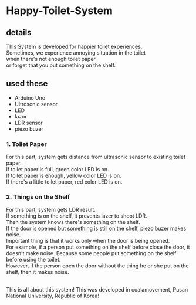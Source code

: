 # Happy-Toilet-System

## details<br>
This System is developed for happier toilet experiences.<br>
Sometimes, we experience annoying situation in the toilet <br>
when there's not enough toilet paper <br>
or forget that you put something on the shelf.<br>


## used these<br>
* Arduino Uno<br>
* Ultrosonic sensor<br>
* LED<br>
* lazor<br>
* LDR sensor<br>
* piezo buzer<br>


### 1. Toilet Paper<br>
For this part, system gets distance from ultrasonic sensor to existing toilet paper.<br>
If toilet paper is full, green color LED is on.<br>
If toilet paper is enough, yellow color LED is on.<br>
If there's a little toilet paper, red color LED is on.<br>

### 2. Things on the Shelf<br>
For this part, system gets LDR result.<br>
If something is on the shelf, it prevents lazer to shoot LDR.<br>
Then the system knows there's something on the shelf.<br>
If the door is opened but something is still on the shelf, piezo buzer makes noise.<br>
Important thing is that it works only when the door is being opened.<br>
For example, if a person put something on the shelf before close the door, it doesn't make noise. 
Because some people put something on the shelf before using the toilet.<br>
However, if the person open the door without the thing he or she put on the shelf, then it makes noise.<br><br>

This is all about this system!
This was developed in coalamovement, Pusan National University, Republic of Korea!
